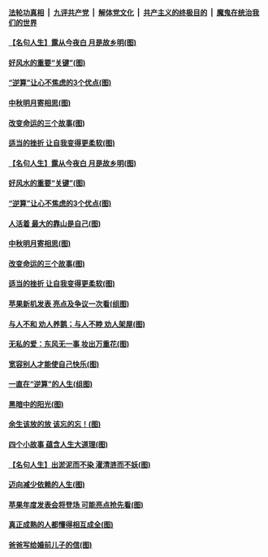 ####  [法轮功真相](../../../../basic/blob/master/README.md?t=09122039) &nbsp;|&nbsp; [九评共产党](../../../../9ping.md/blob/master/README.md?t=09122039) &nbsp;|&nbsp; [解体党文化](../../../../jtdwh.md/blob/master/README.md?t=09122039)  &nbsp;|&nbsp; [共产主义的终极目的](../../../../gczydzjmd.md/blob/master/README.md?t=09122039) &nbsp;|&nbsp; [魔鬼在统治我们的世界](../../../../mgztzwmdsj.md/blob/master/README.md?t=09122039) 

#### [【名句人生】露从今夜白 月是故乡明(图)](../pages/p8/906558.md?t=09122039) 

#### [好风水的重要“关键”(图)](../pages/p8/907087.md?t=09122039) 

#### [“逆算”让心不焦虑的3个优点(图)](../pages/p8/907070.md?t=09122039) 

#### [中秋明月寄相思(图)](../pages/p8/906932.md?t=09122039) 

#### [改变命运的三个故事(图)](../pages/p8/906257.md?t=09122039) 

#### [适当的挫折 让自我变得更柔软(图)](../pages/p8/906984.md?t=09122039) 

#### [【名句人生】露从今夜白 月是故乡明(图)](../pages/p8/906558.md?t=09122039) 

#### [好风水的重要“关键”(图)](../pages/p8/907087.md?t=09122039) 

#### [“逆算”让心不焦虑的3个优点(图)](../pages/p8/907070.md?t=09122039) 

#### [人活着 最大的靠山是自己(图)](../pages/p8/906329.md?t=09122039) 

#### [中秋明月寄相思(图)](../pages/p8/906932.md?t=09122039) 

#### [改变命运的三个故事(图)](../pages/p8/906257.md?t=09122039) 

#### [适当的挫折 让自我变得更柔软(图)](../pages/p8/906984.md?t=09122039) 

#### [苹果新机发表 亮点及争议一次看(组图)](../pages/p8/906967.md?t=09122039) 

#### [与人不和 劝人养鹅；与人不睦 劝人架屋(图)](../pages/p8/906905.md?t=09122039) 

#### [无私的爱：东风无一事 妆出万重花(图)](../pages/p8/906862.md?t=09122039) 

#### [宽容别人才能使自己快乐(图)](../pages/p8/906553.md?t=09122039) 

#### [一直在“逆算”的人生(组图)](../pages/p8/906796.md?t=09122039) 

#### [黑暗中的阳光(图)](../pages/p8/904616.md?t=09122039) 

#### [余生该放的放 该忘的忘！(图)](../pages/p8/906090.md?t=09122039) 

#### [四个小故事 蕴含人生大道理(图)](../pages/p8/906252.md?t=09122039) 

#### [【名句人生】出淤泥而不染 濯清涟而不妖(图)](../pages/p8/906444.md?t=09122039) 

#### [迈向减少依赖的人生(图)](../pages/p8/906794.md?t=09122039) 

#### [苹果年度发表会将登场 可能亮点抢先看(图)](../pages/p8/906649.md?t=09122039) 

#### [真正成熟的人都懂得相互成全(图)](../pages/p8/906442.md?t=09122039) 

#### [爸爸写给婚前儿子的信(图)](../pages/p8/905680.md?t=09122039) 

